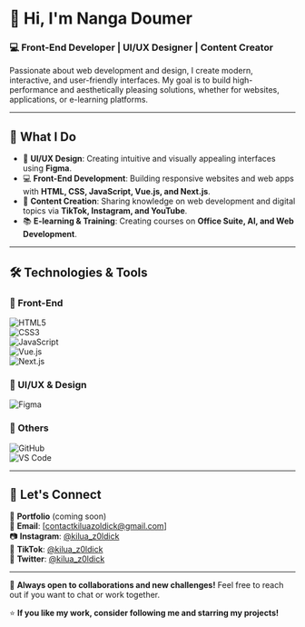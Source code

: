 # 👋 Hi, I'm Nanga Doumer  

### 💻 Front-End Developer | UI/UX Designer | Content Creator  

Passionate about web development and design, I create modern, interactive, and user-friendly interfaces. My goal is to build high-performance and aesthetically pleasing solutions, whether for websites, applications, or e-learning platforms.  

---

## 🚀 What I Do  

- 🎨 **UI/UX Design**: Creating intuitive and visually appealing interfaces using **Figma**.  
- 💻 **Front-End Development**: Building responsive websites and web apps with **HTML, CSS, JavaScript, Vue.js, and Next.js**.  
- 🎥 **Content Creation**: Sharing knowledge on web development and digital topics via **TikTok, Instagram, and YouTube**.  
- 📚 **E-learning & Training**: Creating courses on **Office Suite, AI, and Web Development**.  

---

## 🛠 Technologies & Tools  

### 🔹 Front-End  
![HTML5](https://img.shields.io/badge/HTML5-E34F26?style=for-the-badge&logo=html5&logoColor=white)  
![CSS3](https://img.shields.io/badge/CSS3-1572B6?style=for-the-badge&logo=css3&logoColor=white)  
![JavaScript](https://img.shields.io/badge/JavaScript-F7DF1E?style=for-the-badge&logo=javascript&logoColor=black)  
![Vue.js](https://img.shields.io/badge/Vue.js-4FC08D?style=for-the-badge&logo=vue.js&logoColor=white)  
![Next.js](https://img.shields.io/badge/Next.js-000000?style=for-the-badge&logo=nextdotjs&logoColor=white)  

### 🔹 UI/UX & Design  
![Figma](https://img.shields.io/badge/Figma-F24E1E?style=for-the-badge&logo=figma&logoColor=white)  

### 🔹 Others  
![GitHub](https://img.shields.io/badge/GitHub-181717?style=for-the-badge&logo=github&logoColor=white)  
![VS Code](https://img.shields.io/badge/VS%20Code-007ACC?style=for-the-badge&logo=visual-studio-code&logoColor=white)  

---

## 📢 Let's Connect  

💼 **Portfolio** (coming soon)  
📧 **Email**: [contactkiluazoldick@gmail.com]  
📷 **Instagram**: [@kilua_z0ldick](https://www.instagram.com/kilua_z0ldick)  
🎥 **TikTok**: [@kilua_z0ldick](https://www.tiktok.com/@kilua_z0ldick)  
💬 **Twitter**: [@kilua_z0ldick](https://x.com/kilua_z0ldick)  

---

🚀 **Always open to collaborations and new challenges!** Feel free to reach out if you want to chat or work together.  

⭐️ **If you like my work, consider following me and starring my projects!**  
